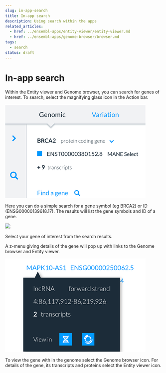 ```yaml
---
slug: in-app-search
title: In-app search
description: Using search within the apps
related_articles:
  - href: ../ensembl-apps/entity-viewer/entity-viewer.md
  - href: ../ensembl-apps/genome-browser/browser.md
tags:
  - search
status: draft
---
```


# In-app search

Within the Entity viewer and Genome browser, you can search for genes of interest. To search, select the magnifying glass icon in the Action bar.

![](media/genome-browser-search-for-a-gene.png)

Here you can do a simple search for a gene symbol (eg BRCA2) or ID (ENSG00000139618.17). The results will list the gene symbols and ID of a gene. 

![](media/genome-browser-search-gene.png)

Select your gene of interest from the search results.

A z-menu giving details of the gene will pop up with links to the Genome browser and Entity viewer.

![](media/search-gene-z-menu.png)

To view the gene with in the genome select the Genome browser icon. For details of the gene, its transcripts and proteins select the Entity viewer icon.


